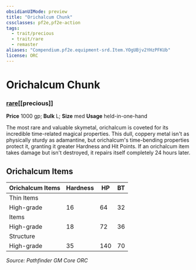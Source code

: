 ```yaml
---
obsidianUIMode: preview
title: "Orichalcum Chunk"
cssclasses: pf2e,pf2e-action
tags:
  - trait/precious
  - trait/rare
  - remaster
aliases: "Compendium.pf2e.equipment-srd.Item.YOgUBjv2YHzPFKUb"
license: ORC
---
```

# Orichalcum Chunk

### [rare](rare.md "Rare Rarity Trait")[[precious]]


**Price** 1000 gp; 
**Bulk** L; **Size** med
**Usage** held-in-one-hand

The most rare and valuable skymetal, orichalcum is coveted for its incredible time-related magical properties. This dull, coppery metal isn't as physically sturdy as adamantine, but orichalcum's time-bending properties protect it, granting it greater Hardness and Hit Points. If an orichalcum item takes damage but isn't destroyed, it repairs itself completely 24 hours later.

## Orichalcum Items

  

| Orichalcum Items | Hardness | HP | BT |
| --- | --- | --- | --- |
| Thin Items |  |  |  |
| High-grade | 16 | 64 | 32 |
| Items |  |  |  |
| High-grade | 18 | 72 | 36 |
| Structure |  |  |  |
| High-grade | 35 | 140 | 70 |

*Source: Pathfinder GM Core*
*ORC*